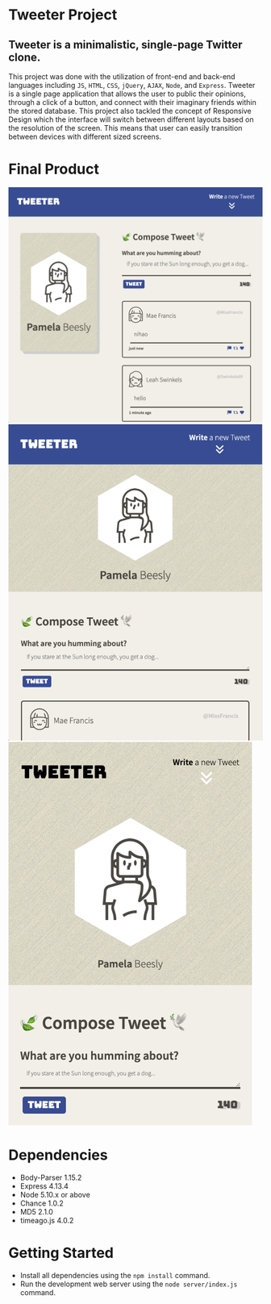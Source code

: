 # Tweeter Project

## **Tweeter** is a minimalistic, single-page Twitter clone.

This project was done with the utilization of front-end and back-end languages including `JS`, `HTML`, `CSS`, `jQuery`, `AJAX`, `Node`, and `Express`. Tweeter is a single page application that allows the user to public their opinions, through a click of a button, and connect with their imaginary friends within the stored database. This project also tackled the concept of Responsive Design which the interface will switch between different layouts based on the resolution of the screen. This means that user can easily transition between devices with different sized screens.

# Final Product
!["Desktop View"](https://raw.githubusercontent.com/fluffyjohnny/tweeter/master/public/images/desktop_view.png)
!["Tablet View"](https://raw.githubusercontent.com/fluffyjohnny/tweeter/master/public/images/tablet_view.png)
!["Mobile View"](https://raw.githubusercontent.com/fluffyjohnny/tweeter/master/public/images/phone_view.png)


# Dependencies
- Body-Parser 1.15.2
- Express 4.13.4
- Node 5.10.x or above
- Chance 1.0.2
- MD5 2.1.0
- timeago.js 4.0.2

# Getting Started
- Install all dependencies using the `npm install` command.
- Run the development web server using the `node server/index.js` command.
